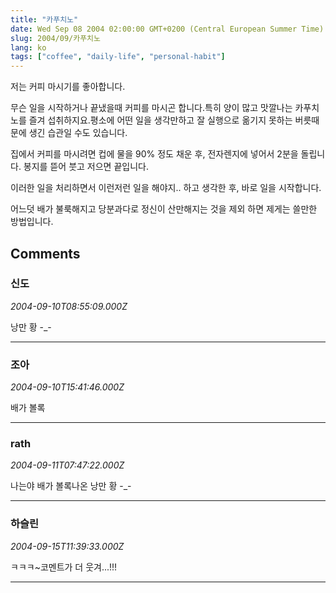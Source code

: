 ```yaml
---
title: "카푸치노"
date: Wed Sep 08 2004 02:00:00 GMT+0200 (Central European Summer Time)
slug: 2004/09/카푸치노
lang: ko
tags: ["coffee", "daily-life", "personal-habit"]
---
```


저는 커피 마시기를 좋아합니다.

무슨 일을 시작하거나 끝냈을때 커피를 마시곤 합니다.특히 양이 
많고 맛깔나는 카푸치노를 즐겨 섭취하지요.평소에 어떤 일을 
생각만하고 잘 실행으로 옮기지 못하는 버릇때문에 생긴 습관일 
수도 있습니다.

집에서 커피를 마시려면 컵에 물을 90% 정도 채운 후, 전자렌지에 
넣어서 2분을 돌립니다. 봉지를 뜯어 붓고 저으면 끝입니다.

이러한 일을 처리하면서 이런저런 일을 해야지.. 하고 생각한 후,
바로 일을 시작합니다.

어느덧 배가 불룩해지고 당분과다로 정신이 산만해지는 것을 제외
하면 제게는 쓸만한 방법입니다.

## Comments

### 신도
*2004-09-10T08:55:09.000Z*

낭만 황 -_-

---

### 조아
*2004-09-10T15:41:46.000Z*

배가 볼록

---

### rath
*2004-09-11T07:47:22.000Z*

나는야 배가 볼록나온 낭만 황 -_-

---

### 하슬린
*2004-09-15T11:39:33.000Z*

ㅋㅋㅋ~코멘트가 더 웃겨...!!!

---
